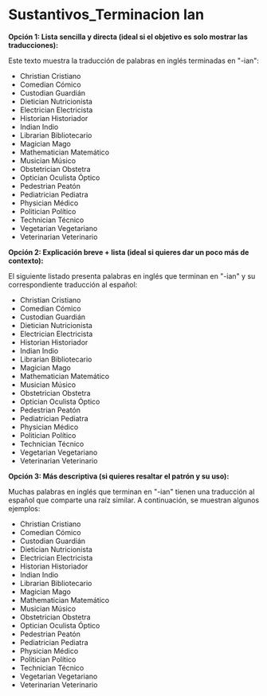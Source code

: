 # Sustantivos_Terminacion Ian


**Opción 1: Lista sencilla y directa (ideal si el objetivo es solo mostrar las traducciones):**

Este texto muestra la traducción de palabras en inglés terminadas en "-ian":

*   Christian    Cristiano
*   Comedian    Cómico
*   Custodian    Guardián
*   Dietician    Nutricionista
*   Electrician    Electricista
*   Historian    Historiador
*   Indian    Indio
*   Librarian    Bibliotecario
*   Magician    Mago
*   Mathematician    Matemático
*   Musician    Músico
*   Obstetrician    Obstetra
*   Optician    Oculista Óptico
*   Pedestrian    Peatón
*   Pediatrician    Pediatra
*   Physician    Médico
*   Politician    Político
*   Technician    Técnico
*   Vegetarian    Vegetariano
*   Veterinarian    Veterinario

**Opción 2: Explicación breve + lista (ideal si quieres dar un poco más de contexto):**

El siguiente listado presenta palabras en inglés que terminan en "-ian" y su correspondiente traducción al español:

*   Christian    Cristiano
*   Comedian    Cómico
*   Custodian    Guardián
*   Dietician    Nutricionista
*   Electrician    Electricista
*   Historian    Historiador
*   Indian    Indio
*   Librarian    Bibliotecario
*   Magician    Mago
*   Mathematician    Matemático
*   Musician    Músico
*   Obstetrician    Obstetra
*   Optician    Oculista Óptico
*   Pedestrian    Peatón
*   Pediatrician    Pediatra
*   Physician    Médico
*   Politician    Político
*   Technician    Técnico
*   Vegetarian    Vegetariano
*   Veterinarian    Veterinario

**Opción 3:  Más descriptiva (si quieres resaltar el patrón y su uso):**

Muchas palabras en inglés que terminan en "-ian" tienen una traducción al español que comparte una raíz similar.  A continuación, se muestran algunos ejemplos:

*   Christian    Cristiano
*   Comedian    Cómico
*   Custodian    Guardián
*   Dietician    Nutricionista
*   Electrician    Electricista
*   Historian    Historiador
*   Indian    Indio
*   Librarian    Bibliotecario
*   Magician    Mago
*   Mathematician    Matemático
*   Musician    Músico
*   Obstetrician    Obstetra
*   Optician    Oculista Óptico
*   Pedestrian    Peatón
*   Pediatrician    Pediatra
*   Physician    Médico
*   Politician    Político
*   Technician    Técnico
*   Vegetarian    Vegetariano
*   Veterinarian    Veterinario

